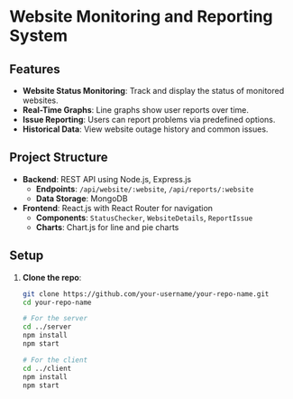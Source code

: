 # Website Monitoring and Reporting System

## Features

- **Website Status Monitoring**: Track and display the status of monitored websites.
- **Real-Time Graphs**: Line graphs show user reports over time.
- **Issue Reporting**: Users can report problems via predefined options.
- **Historical Data**: View website outage history and common issues.

## Project Structure

- **Backend**: REST API using Node.js, Express.js
  - **Endpoints**: `/api/website/:website`, `/api/reports/:website`
  - **Data Storage**: MongoDB
- **Frontend**: React.js with React Router for navigation
  - **Components**: `StatusChecker`, `WebsiteDetails`, `ReportIssue`
  - **Charts**: Chart.js for line and pie charts

## Setup

1. **Clone the repo**:
   ```bash
   git clone https://github.com/your-username/your-repo-name.git
   cd your-repo-name

   # For the server
   cd ../server
   npm install
   npm start

   # For the client
   cd ../client
   npm install
   npm start
